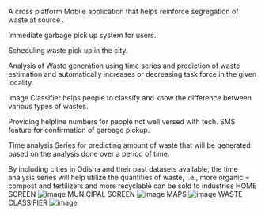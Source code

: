 A cross platform Mobile application that helps reinforce segregation of waste at source .

Immediate garbage pick up system for users.

Scheduling waste pick up in the city.

Analysis of Waste generation using time series and prediction of waste estimation and automatically increases or decreasing task force in the given locality.

Image Classifier helps people to classify and know the difference between various types of wastes.

Providing helpline numbers for people not well versed with tech. SMS feature for confirmation of garbage pickup.

Time analysis Series for predicting amount of waste that will be generated  based on the analysis done over a period of time.

By including cities in Odisha and their past datasets available, the time analysis series will help utilize the quantities of waste, i.e., more organic = compost and fertilizers and more recyclable can be sold to industries
HOME SCREEN ![image](https://github.com/Ankita0125/Sih/assets/94460361/8d600f92-d8bd-4996-9fb5-b36e58add3db)
MUNICIPAL SCREEN ![image](https://github.com/Ankita0125/Sih/assets/94460361/0b119f68-ca3f-4cea-92a1-a5b004bb28f5)
MAPS  ![image](https://github.com/Ankita0125/Sih/assets/94460361/12452ad3-b8f7-4c6f-9830-796e9a29f86f)
WASTE CLASSIFIER  ![image](https://github.com/Ankita0125/Sih/assets/94460361/6b343ad2-40a3-42fb-853c-be9d295f90d6)


